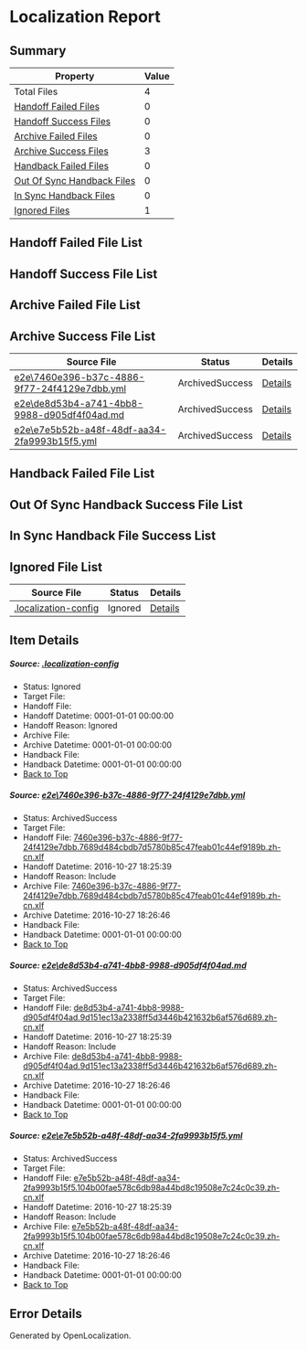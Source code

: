 # <a name='report-top'></a> Localization Report

## Summary
 Property | Value 
 -------- | ----- 
 Total Files | 4
[ Handoff Failed Files ](#handoff-failed-list)| 0
[ Handoff Success Files ](#handoff-success-list)| 0
[ Archive Failed Files ](#archive-failed-list)| 0
[ Archive Success Files ](#archive-success-list)| 3
[ Handback Failed Files ](#handback-failed-list)| 0
[ Out Of Sync Handback Files ](#outofsync-handback-success-list)| 0
[ In Sync Handback Files ](#insync-handback-success-list)| 0
[ Ignored Files ](#ignored-list)| 1

## <a name='handoff-failed-list'></a> Handoff Failed File List

## <a name='handoff-success-list'></a> Handoff Success File List

## <a name='archive-failed-list'></a> Archive Failed File List

## <a name='archive-success-list'></a> Archive Success File List
 Source File | Status | Details 
 ----------- | ------ | ------- 
 [e2e\7460e396-b37c-4886-9f77-24f4129e7dbb.yml](https://github.com/OpenLocalizationTestOrg/ol-test0/blob/281ef84c7e2c055fb1b150095bb3ca55fc9d85ac/e2e/7460e396-b37c-4886-9f77-24f4129e7dbb.yml) | ArchivedSuccess | [Details](#55a295a623a7519fb5b6426ec0043a25296a201e1)
 [e2e\de8d53b4-a741-4bb8-9988-d905df4f04ad.md](https://github.com/OpenLocalizationTestOrg/ol-test0/blob/281ef84c7e2c055fb1b150095bb3ca55fc9d85ac/e2e/de8d53b4-a741-4bb8-9988-d905df4f04ad.md) | ArchivedSuccess | [Details](#7b226a50fd327f114e7634a06601a3deb40f10832)
 [e2e\e7e5b52b-a48f-48df-aa34-2fa9993b15f5.yml](https://github.com/OpenLocalizationTestOrg/ol-test0/blob/281ef84c7e2c055fb1b150095bb3ca55fc9d85ac/e2e/e7e5b52b-a48f-48df-aa34-2fa9993b15f5.yml) | ArchivedSuccess | [Details](#d85c8e13d7a3ad3ad5b3449717a4ce21f1ed6a1e3)

## <a name='handback-failed-list'></a> Handback Failed File List

## <a name='outofsync-handback-success-list'></a> Out Of Sync Handback Success File List

## <a name='insync-handback-success-list'></a> In Sync Handback File Success List

## <a name='ignored-list'></a> Ignored File List
 Source File | Status | Details 
 ----------- | ------ | ------- 
 [.localization-config](https://github.com/OpenLocalizationTestOrg/ol-test0/blob/281ef84c7e2c055fb1b150095bb3ca55fc9d85ac/.localization-config) | Ignored | [Details](#c268a05ecaa7ec85942ed632c29928ee5bd6da8d0)

## Item Details
##### <a name='c268a05ecaa7ec85942ed632c29928ee5bd6da8d0'></a> Source: [.localization-config](https://github.com/OpenLocalizationTestOrg/ol-test0/blob/281ef84c7e2c055fb1b150095bb3ca55fc9d85ac/.localization-config)
* Status: Ignored
* Target File: 
* Handoff File: 
* Handoff Datetime: 0001-01-01 00:00:00
* Handoff Reason: Ignored
* Archive File: 
* Archive Datetime: 0001-01-01 00:00:00
* Handback File: 
* Handback Datetime: 0001-01-01 00:00:00
* [Back to Top](#report-top)

##### <a name='55a295a623a7519fb5b6426ec0043a25296a201e1'></a> Source: [e2e\7460e396-b37c-4886-9f77-24f4129e7dbb.yml](https://github.com/OpenLocalizationTestOrg/ol-test0/blob/281ef84c7e2c055fb1b150095bb3ca55fc9d85ac/e2e/7460e396-b37c-4886-9f77-24f4129e7dbb.yml)
* Status: ArchivedSuccess
* Target File: 
* Handoff File: [7460e396-b37c-4886-9f77-24f4129e7dbb.7689d484cbdb7d5780b85c47feab01c44ef9189b.zh-cn.xlf](https://github.com/OpenLocalizationTestOrg/ol-test0-handoff/blob/5777f686e748ff233d5203db7121fb28868cb312/ol-handoff/OpenLocalizationTestOrg/ol-test0-zhcn/shujia/ht/7460e396-b37c-4886-9f77-24f4129e7dbb.7689d484cbdb7d5780b85c47feab01c44ef9189b.zh-cn.xlf)
* Handoff Datetime: 2016-10-27 18:25:39
* Handoff Reason: Include
* Archive File: [7460e396-b37c-4886-9f77-24f4129e7dbb.7689d484cbdb7d5780b85c47feab01c44ef9189b.zh-cn.xlf](https://github.com/OpenLocalizationTestOrg/ol-test0-handoff/blob/eef37d9eb4f56265ff330bbc82b9a4da31ed1468/ol-archive/OpenLocalizationTestOrg/ol-test0-zhcn/shujia/ht/7460e396-b37c-4886-9f77-24f4129e7dbb.7689d484cbdb7d5780b85c47feab01c44ef9189b.zh-cn.xlf)
* Archive Datetime: 2016-10-27 18:26:46
* Handback File: 
* Handback Datetime: 0001-01-01 00:00:00
* [Back to Top](#report-top)

##### <a name='7b226a50fd327f114e7634a06601a3deb40f10832'></a> Source: [e2e\de8d53b4-a741-4bb8-9988-d905df4f04ad.md](https://github.com/OpenLocalizationTestOrg/ol-test0/blob/281ef84c7e2c055fb1b150095bb3ca55fc9d85ac/e2e/de8d53b4-a741-4bb8-9988-d905df4f04ad.md)
* Status: ArchivedSuccess
* Target File: 
* Handoff File: [de8d53b4-a741-4bb8-9988-d905df4f04ad.9d151ec13a2338ff5d3446b421632b6af576d689.zh-cn.xlf](https://github.com/OpenLocalizationTestOrg/ol-test0-handoff/blob/5777f686e748ff233d5203db7121fb28868cb312/ol-handoff/OpenLocalizationTestOrg/ol-test0-zhcn/shujia/ht/de8d53b4-a741-4bb8-9988-d905df4f04ad.9d151ec13a2338ff5d3446b421632b6af576d689.zh-cn.xlf)
* Handoff Datetime: 2016-10-27 18:25:39
* Handoff Reason: Include
* Archive File: [de8d53b4-a741-4bb8-9988-d905df4f04ad.9d151ec13a2338ff5d3446b421632b6af576d689.zh-cn.xlf](https://github.com/OpenLocalizationTestOrg/ol-test0-handoff/blob/eef37d9eb4f56265ff330bbc82b9a4da31ed1468/ol-archive/OpenLocalizationTestOrg/ol-test0-zhcn/shujia/ht/de8d53b4-a741-4bb8-9988-d905df4f04ad.9d151ec13a2338ff5d3446b421632b6af576d689.zh-cn.xlf)
* Archive Datetime: 2016-10-27 18:26:46
* Handback File: 
* Handback Datetime: 0001-01-01 00:00:00
* [Back to Top](#report-top)

##### <a name='d85c8e13d7a3ad3ad5b3449717a4ce21f1ed6a1e3'></a> Source: [e2e\e7e5b52b-a48f-48df-aa34-2fa9993b15f5.yml](https://github.com/OpenLocalizationTestOrg/ol-test0/blob/281ef84c7e2c055fb1b150095bb3ca55fc9d85ac/e2e/e7e5b52b-a48f-48df-aa34-2fa9993b15f5.yml)
* Status: ArchivedSuccess
* Target File: 
* Handoff File: [e7e5b52b-a48f-48df-aa34-2fa9993b15f5.104b00fae578c6db98a44bd8c19508e7c24c0c39.zh-cn.xlf](https://github.com/OpenLocalizationTestOrg/ol-test0-handoff/blob/5777f686e748ff233d5203db7121fb28868cb312/ol-handoff/OpenLocalizationTestOrg/ol-test0-zhcn/shujia/ht/e7e5b52b-a48f-48df-aa34-2fa9993b15f5.104b00fae578c6db98a44bd8c19508e7c24c0c39.zh-cn.xlf)
* Handoff Datetime: 2016-10-27 18:25:39
* Handoff Reason: Include
* Archive File: [e7e5b52b-a48f-48df-aa34-2fa9993b15f5.104b00fae578c6db98a44bd8c19508e7c24c0c39.zh-cn.xlf](https://github.com/OpenLocalizationTestOrg/ol-test0-handoff/blob/eef37d9eb4f56265ff330bbc82b9a4da31ed1468/ol-archive/OpenLocalizationTestOrg/ol-test0-zhcn/shujia/ht/e7e5b52b-a48f-48df-aa34-2fa9993b15f5.104b00fae578c6db98a44bd8c19508e7c24c0c39.zh-cn.xlf)
* Archive Datetime: 2016-10-27 18:26:46
* Handback File: 
* Handback Datetime: 0001-01-01 00:00:00
* [Back to Top](#report-top)


## Error Details

Generated by OpenLocalization.
